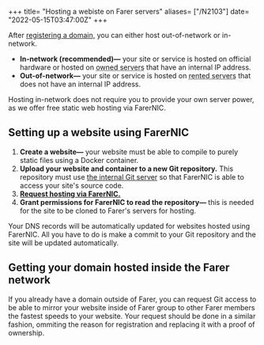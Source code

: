 +++
title= "Hosting a webiste on Farer servers"
aliases= ["/N2103"]
date= "2022-05-15T03:47:00Z"
+++

After [registering a domain,](/N2102) you can either host out-of-network or in-network.
- **In-network (recommended)—** your site or service is hosted on official hardware or hosted on <abbr title="A server that you already purchased and maintain yourself that is connected to the Farer network.">owned servers</abbr> that have an internal IP address.
- **Out-of-network—** your site or service is hosted on <abbr title="A server that you pay for every month. Some hosts are Exoscale, OVH, Hetzner, et al.">rented servers</abbr> that does not have an internal IP address.

Hosting in-network does not require you to provide your own server power, as we offer free static web hosting via FarerNIC.

## Setting up a website using FarerNIC
1. **Create a website—** your website must be able to compile to purely static files using a Docker container.
2. **Upload your website and container to a new Git repository.** This repository must use [the internal Git server](https://git.fa) so that FarerNIC is able to access your site's source code.
3. **[Request hosting via FarerNIC.](https://nic.fa/request-hosting)**
4. **Grant permissions for FarerNIC to read the repository—** this is needed for the site to be cloned to Farer's servers for hosting.

Your DNS records will be automatically updated for websites hosted using FarerNIC. All you have to do is make a commit to your Git repository and the site will be updated automatically.

## Getting your domain hosted inside the Farer network
If you already have a domain outside of Farer, you can request Git access to be able to mirror your website inside of Farer group to other Farer members the fastest speeds to your website. Your request should be done in a similar fashion, ommiting the reason for registration and replacing it with a proof of ownership.
